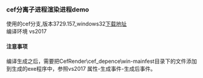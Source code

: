 ### cef分离子进程渲染进程demo

使用的cef分支,版本3729.157_windows32[下载地址](http://opensource.spotify.com/cefbuilds/index.html)  
编译环境 vs2017  
#### 注意事项
编译生成之后，需要把CefRender\cef_depence\win-mainfest目录下的文件添加到生成的exe程序中，参照vs2017 属性-生成事件-生成后事件。